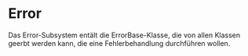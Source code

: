 # Error

Das Error-Subsystem entält die ErrorBase-Klasse, die von allen Klassen geerbt werden kann, die eine Fehlerbehandlung durchführen wollen.